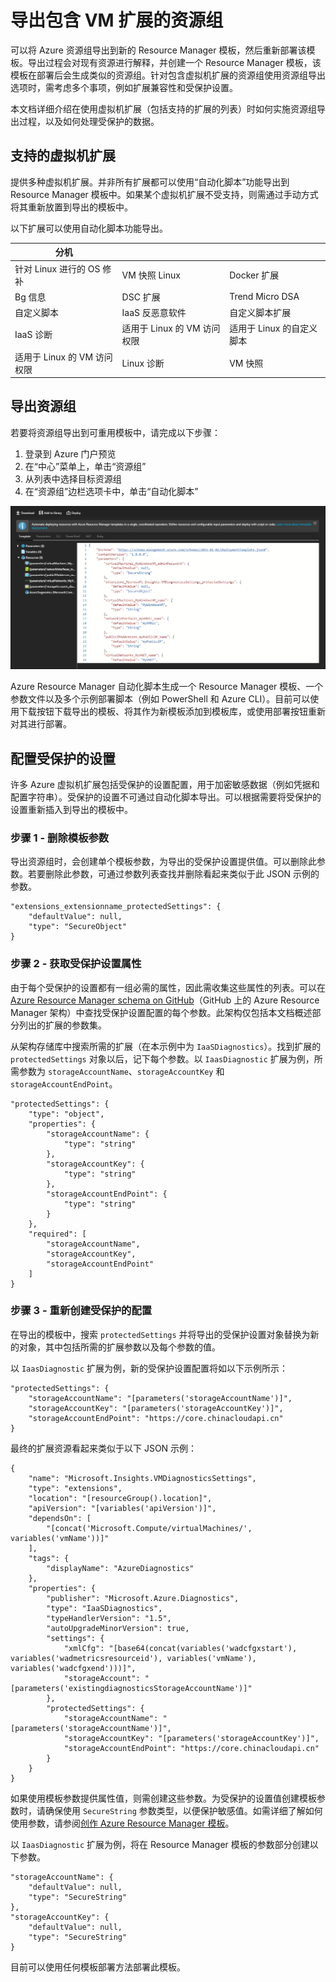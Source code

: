 <properties
    pageTitle="导出包含 VM 扩展的 Azure 资源组 | Azure"
    description="导出包含虚拟机扩展的 Resource Manager 模板。"
    services="virtual-machines-windows"
    documentationcenter=""
    author="neilpeterson"
    manager="timlt"
    editor=""
    tags="azure-resource-manager" />
<tags
    ms.assetid="7f4e2ca6-f1c7-4f59-a2cc-8f63132de279"
    ms.service="virtual-machines-windows"
    ms.devlang="na"
    ms.topic="article"
    ms.tgt_pltfrm="vm-windows"
    ms.workload="infrastructure-services"
    ms.date="12/05/2016"
    wacn.date="03/28/2017"
    ms.author="nepeters" />  


# 导出包含 VM 扩展的资源组

可以将 Azure 资源组导出到新的 Resource Manager 模板，然后重新部署该模板。导出过程会对现有资源进行解释，并创建一个 Resource Manager 模板，该模板在部署后会生成类似的资源组。针对包含虚拟机扩展的资源组使用资源组导出选项时，需考虑多个事项，例如扩展兼容性和受保护设置。

本文档详细介绍在使用虚拟机扩展（包括支持的扩展的列表）时如何实施资源组导出过程，以及如何处理受保护的数据。

## 支持的虚拟机扩展

提供多种虚拟机扩展。并非所有扩展都可以使用“自动化脚本”功能导出到 Resource Manager 模板中。如果某个虚拟机扩展不受支持，则需通过手动方式将其重新放置到导出的模板中。

以下扩展可以使用自动化脚本功能导出。

| 分机 |||
|---|---|---|
| 针对 Linux 进行的 OS 修补 | VM 快照 Linux| Docker 扩展 |
| Bg 信息 | DSC 扩展 | Trend Micro DSA |
| 自定义脚本 | IaaS 反恶意软件 | 自定义脚本扩展 |
| IaaS 诊断 | 适用于 Linux 的 VM 访问权限 | 适用于 Linux 的自定义脚本 |
| 适用于 Linux 的 VM 访问权限 | Linux 诊断 | VM 快照 |

## 导出资源组

若要将资源组导出到可重用模板中，请完成以下步骤：

1. 登录到 Azure 门户预览
2. 在“中心”菜单上，单击“资源组”
3. 从列表中选择目标资源组
4. 在“资源组”边栏选项卡中，单击“自动化脚本”

![模板导出](./media/virtual-machines-windows-extensions-export-templates/template-export.png)  


Azure Resource Manager 自动化脚本生成一个 Resource Manager 模板、一个参数文件以及多个示例部署脚本（例如 PowerShell 和 Azure CLI）。目前可以使用下载按钮下载导出的模板、将其作为新模板添加到模板库，或使用部署按钮重新对其进行部署。

## 配置受保护的设置

许多 Azure 虚拟机扩展包括受保护的设置配置，用于加密敏感数据（例如凭据和配置字符串）。受保护的设置不可通过自动化脚本导出。可以根据需要将受保护的设置重新插入到导出的模板中。

### 步骤 1 - 删除模板参数

导出资源组时，会创建单个模板参数，为导出的受保护设置提供值。可以删除此参数。若要删除此参数，可通过参数列表查找并删除看起来类似于此 JSON 示例的参数。

    "extensions_extensionname_protectedSettings": {
        "defaultValue": null,
        "type": "SecureObject"
    }

### 步骤 2 - 获取受保护设置属性

由于每个受保护的设置都有一组必需的属性，因此需收集这些属性的列表。可以在 [Azure Resource Manager schema on GitHub](https://raw.githubusercontent.com/Azure/azure-resource-manager-schemas/master/schemas/2015-08-01/Microsoft.Compute.json)（GitHub 上的 Azure Resource Manager 架构）中查找受保护设置配置的每个参数。此架构仅包括本文档概述部分列出的扩展的参数集。

从架构存储库中搜索所需的扩展（在本示例中为 `IaaSDiagnostics`）。找到扩展的 `protectedSettings` 对象以后，记下每个参数。以 `IaasDiagnostic` 扩展为例，所需参数为 `storageAccountName`、`storageAccountKey` 和 `storageAccountEndPoint`。

    "protectedSettings": {
        "type": "object",
        "properties": {
            "storageAccountName": {
                "type": "string"
            },
            "storageAccountKey": {
                "type": "string"
            },
            "storageAccountEndPoint": {
                "type": "string"
            }
        },
        "required": [
            "storageAccountName",
            "storageAccountKey",
            "storageAccountEndPoint"
        ]
    }

### 步骤 3 - 重新创建受保护的配置

在导出的模板中，搜索 `protectedSettings` 并将导出的受保护设置对象替换为新的对象，其中包括所需的扩展参数以及每个参数的值。

以 `IaasDiagnostic` 扩展为例，新的受保护设置配置将如以下示例所示：

    "protectedSettings": {
        "storageAccountName": "[parameters('storageAccountName')]",
        "storageAccountKey": "[parameters('storageAccountKey')]",
        "storageAccountEndPoint": "https://core.chinacloudapi.cn"
    }

最终的扩展资源看起来类似于以下 JSON 示例：

    {
        "name": "Microsoft.Insights.VMDiagnosticsSettings",
        "type": "extensions",
        "location": "[resourceGroup().location]",
        "apiVersion": "[variables('apiVersion')]",
        "dependsOn": [
            "[concat('Microsoft.Compute/virtualMachines/', variables('vmName'))]"
        ],
        "tags": {
            "displayName": "AzureDiagnostics"
        },
        "properties": {
            "publisher": "Microsoft.Azure.Diagnostics",
            "type": "IaaSDiagnostics",
            "typeHandlerVersion": "1.5",
            "autoUpgradeMinorVersion": true,
            "settings": {
                "xmlCfg": "[base64(concat(variables('wadcfgxstart'), variables('wadmetricsresourceid'), variables('vmName'), variables('wadcfgxend')))]",
                "storageAccount": "[parameters('existingdiagnosticsStorageAccountName')]"
            },
            "protectedSettings": {
                "storageAccountName": "[parameters('storageAccountName')]",
                "storageAccountKey": "[parameters('storageAccountKey')]",
                "storageAccountEndPoint": "https://core.chinacloudapi.cn"
            }
        }
    }

如果使用模板参数提供属性值，则需创建这些参数。为受保护的设置值创建模板参数时，请确保使用 `SecureString` 参数类型，以便保护敏感值。如需详细了解如何使用参数，请参阅[创作 Azure Resource Manager 模板](/documentation/articles/resource-group-authoring-templates/)。

以 `IaasDiagnostic` 扩展为例，将在 Resource Manager 模板的参数部分创建以下参数。

    "storageAccountName": {
        "defaultValue": null,
        "type": "SecureString"
    },
    "storageAccountKey": {
        "defaultValue": null,
        "type": "SecureString"
    }

目前可以使用任何模板部署方法部署此模板。

<!---HONumber=Mooncake_0109_2017-->